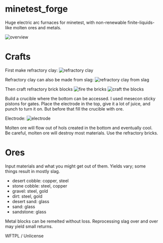 # minetest_forge

Huge electric arc furnaces for minetest, with non-renewable finite-liquids-like molten ores and metals.


![overview](http://i.imgur.com/aP6cAvJ.jpg)


Crafts
======

First make refractory clay:
![refractory clay](http://i.imgur.com/EaeVof3.jpg)

Refractory clay can also be made from slag:
![refractory clay from slag](http://i.imgur.com/jmiuzXB.jpg)

Then craft refractory brick blocks
![fire the bricks](http://i.imgur.com/r34faDx.jpg)
![craft the blocks](http://i.imgur.com/k4YTehm.jpg)


Build a crucible where the bottom can be accessed. I used mesecon sticky pistons for gates.
Place the electrode in the top, give it a lot of juice, and punch to turn it on. But before that fill the crucible with ore.

Electrode:
![electrode](http://i.imgur.com/34udvpD.jpg)

Molten ore will flow out of hols created in the bottom and eventually cool. Be careful, molten ore will destroy most materials. Use the refractory bricks.

Ores
======
Input materials and what you might get out of them. Yields vary; some things result in mostly slag.

* desert cobble: copper, steel
* stone cobble: steel, copper
* gravel: steel, gold
* dirt: steel, gold
* desert sand: glass
* sand: glass
* sandstone: glass

Metal blocks can be remelted without loss. Reprocessing slag over and over may yield small returns.

WFTPL / Unlicense